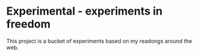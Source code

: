 # Experimental - experiments in freedom
This project is a bucket of experiments based on my readongs around the web. 
